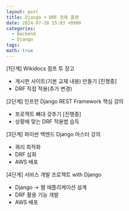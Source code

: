 ```yaml
---
layout: post
title: Django + DRF 정복 플랜
date: 2024-07-28 15:03 +0900
categories:
  - Backend
  - Django
tags: 
math: true
---
```


[1단계] Wikidocs 점프 투 장고
- 게시판 사이트(기본 교재 내용) 만들기 [진행중]
- DRF 직접 적용(추가 변경)


[2단계] 인프런 Django REST Framework 핵심 강의
- 프로젝트 뼈대 갖추기 [진행중]
- 상황에 맞는 DRF 적용법 습득


[3단계] 파이썬 백엔드 Django 마스터 강의
- 쿼리 최적화
- DRF 심화
- AWS 배포


[4단계] 서비스 개발 프로젝트 with Django
- Django → 웹 애플리케이션 설계
- DRF 활용 기능 개발
- AWS 배포